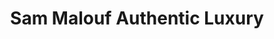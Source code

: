 ---
title: "Sam Malouf Authentic Luxury"
url: /burlingame/sam-malouf-authentic-luxury/
shop: clothes
---
